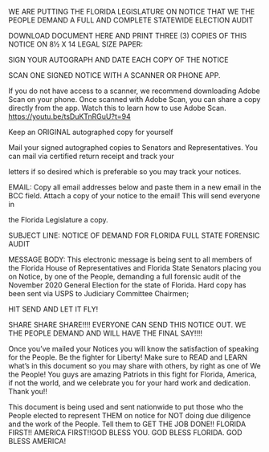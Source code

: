 WE ARE PUTTING THE FLORIDA LEGISLATURE ON NOTICE THAT WE THE PEOPLE DEMAND A FULL AND COMPLETE STATEWIDE ELECTION AUDIT

DOWNLOAD DOCUMENT HERE AND PRINT THREE (3) COPIES OF THIS NOTICE ON 8½ X 14 LEGAL SIZE PAPER:

SIGN YOUR AUTOGRAPH AND DATE EACH COPY OF THE NOTICE

SCAN ONE SIGNED NOTICE WITH A SCANNER OR PHONE APP.

If you do not have access to a scanner, we recommend downloading Adobe Scan on your phone. Once scanned with Adobe Scan, you can share a copy directly from the app. 
Watch this to learn how to use Adobe Scan. https://youtu.be/tsDuKTnRGuU?t=94

Keep an ORIGINAL autographed copy for yourself

Mail your signed autographed copies to Senators and Representatives. You can mail via certified return receipt and track your

letters if so desired which is preferable so you may track your notices.

EMAIL: Copy all email addresses below and paste them in a new email in the BCC field. Attach a copy of your notice to the email! This will send everyone in

the Florida Legislature a copy.

SUBJECT LINE: NOTICE OF DEMAND FOR FLORIDA FULL STATE FORENSIC AUDIT

MESSAGE BODY: This electronic message is being sent to all members of the Florida House of Representatives and Florida State Senators placing you on Notice, by one of the
People, demanding a full forensic audit of the November 2020 General Election for the state of Florida. Hard copy has been sent via USPS to Judiciary Committee Chairmen;

HIT SEND AND LET IT FLY!

SHARE SHARE SHARE!!!! EVERYONE CAN SEND THIS NOTICE OUT. WE THE PEOPLE DEMAND AND WILL HAVE THE FINAL SAY!!!!

Once you’ve mailed your Notices you will know the satisfaction of speaking for the People. Be the fighter for Liberty! Make sure to READ and LEARN what’s in this document 
so you may share with others, by right as one of We the People! You guys are amazing Patriots in this fight for Florida, America, if not the world, and we celebrate you 
for your hard work and dedication. Thank you!!

This document is being used and sent nationwide to put those who the People elected to represent THEM on notice for NOT doing due diligence and the work of the People. 
Tell them to GET THE JOB DONE!! FLORIDA FIRST!! AMERICA FIRST!!GOD BLESS YOU. GOD BLESS FLORIDA. GOD BLESS AMERICA!
